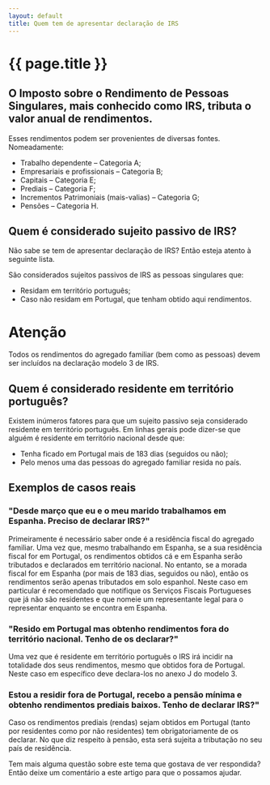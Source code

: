 ```yaml
---
layout: default
title: Quem tem de apresentar declaração de IRS
---
```


#  {{ page.title }}

## O Imposto sobre o Rendimento de Pessoas Singulares, mais conhecido como IRS, tributa o valor anual de rendimentos.

Esses rendimentos podem ser provenientes de diversas fontes. Nomeadamente:

* Trabalho dependente – Categoria A;
* Empresariais e profissionais – Categoria B;
* Capitais – Categoria E;
* Prediais – Categoria F;
* Incrementos Patrimoniais (mais-valias) – Categoria G;
* Pensões – Categoria H.

## Quem é considerado sujeito passivo de IRS?

Não sabe se tem de apresentar declaração de IRS? Então esteja atento à seguinte lista.

São considerados sujeitos passivos de IRS as pessoas singulares que:

* Residam em território português;
* Caso não residam em Portugal, que tenham obtido aqui rendimentos.

# Atenção

Todos os rendimentos do agregado familiar (bem como as pessoas) devem ser incluídos na declaração modelo 3 de IRS.

## Quem é considerado residente em território português?

Existem inúmeros fatores para que um sujeito passivo seja considerado residente em território português. Em linhas gerais pode dizer-se que alguém é residente em território nacional desde que:

* Tenha ficado em Portugal mais de 183 dias (seguidos ou não);
* Pelo menos uma das pessoas do agregado familiar resida no país.

## Exemplos de casos reais

### "Desde março que eu e o meu marido trabalhamos em Espanha. Preciso de declarar IRS?"

Primeiramente é necessário saber onde é a residência fiscal do agregado familiar. Uma vez que, mesmo trabalhando em Espanha, se a sua residência fiscal for em Portugal, os rendimentos obtidos cá e em Espanha serão tributados e declarados em território nacional. No entanto, se a morada fiscal for em Espanha (por mais de 183 dias, seguidos ou não), então os rendimentos serão apenas tributados em solo espanhol. Neste caso em particular é recomendado que notifique os Serviços Fiscais Portugueses que já não são residentes e que nomeie um representante legal para o representar enquanto se encontra em Espanha.

### "Resido em Portugal mas obtenho rendimentos fora do território nacional. Tenho de os declarar?"

Uma vez que é residente em território português o IRS irá incidir na totalidade dos seus rendimentos, mesmo que obtidos fora de Portugal. Neste caso em específico deve declara-los no anexo J do modelo 3.

### Estou a residir fora de Portugal, recebo a pensão mínima e obtenho rendimentos prediais baixos. Tenho de declarar IRS?"

Caso os rendimentos prediais (rendas) sejam obtidos em Portugal (tanto por residentes como por não residentes) tem obrigatoriamente de os declarar. No que diz respeito à pensão, esta será sujeita a tributação no seu país de residência.

Tem mais alguma questão sobre este tema que gostava de ver respondida? Então deixe um comentário a este artigo para que o possamos ajudar.
